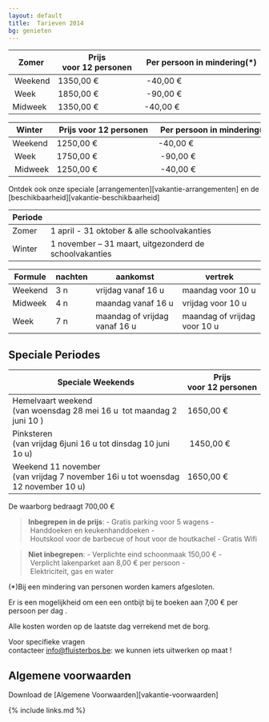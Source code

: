 ```yaml
---
layout: default
title:  Tarieven 2014
bg: genieten
---
```


|  Zomer  | Prijs voor 12 personen | Per persoon in mindering(*)
|---------|------------------------|----------------------------
| Weekend | 1350,00&nbsp;€  | -40,00&nbsp;€
| Week    | 1850,00&nbsp;€  | -90,00&nbsp;€
| Midweek | 1350,00&nbsp;€  | -40,00&nbsp;€

| Winter  | Prijs voor 12 personen | Per persoon in mindering(*)
|---------|------------------------|----------------------------
| Weekend | 1250,00&nbsp;€  | -40,00&nbsp;€
| Week    | 1750,00&nbsp;€  | -90,00&nbsp;€
| Midweek | 1250,00&nbsp;€  | -40,00&nbsp;€

Ontdek ook onze speciale [arrangementen][vakantie-arrangementen] en de [beschikbaarheid][vakantie-beschikbaarheid]

|Periode ||
|------- |-------------
|Zomer   |  1 april - 31 oktober  & alle schoolvakanties            
|Winter  |  1 november – 31 maart, uitgezonderd de schoolvakanties 

|Formule | nachten | aankomst                                | vertrek
|--------|---------|-----------------------------------------|-----------------------------------
|Weekend | 3 n     | vrijdag vanaf&nbsp;16&nbsp;u            | maandag voor&nbsp;10&nbsp;u
|Midweek | 4 n     | maandag vanaf&nbsp;16&nbsp;u            | vrijdag voor&nbsp;10&nbsp;u
|Week    | 7 n     | maandag of vrijdag vanaf&nbsp;16&nbsp;u | maandag of vrijdag voor&nbsp;10&nbsp;u


## Speciale Periodes

| Speciale Weekends         | Prijs voor 12 personen | Per persoon in mindering(*)
|---------------------------|-----------------------------------------|-----------------------------------
| Hemelvaart weekend (van woensdag 28 mei 16&nbsp;u  tot maandag 2 juni 10&nbsp;)            | 1650,00&nbsp;€ | -45,00&nbsp;€ 
| Pinksteren (van vrijdag 6juni 16&nbsp;u tot dinsdag 10 juni 1o&nbsp;u)                     | 1450,00&nbsp;€ | -42,00&nbsp;€    
| Weekend 11 november (van vrijdag 7 november 16i&nbsp;u tot woensdag 12 november 10&nbsp;u) | 1650,00&nbsp;€ | -45,00&nbsp;€   

De waarborg bedraagt 700,00&nbsp;€

> **Inbegrepen in de prijs**: - Gratis parking voor 5 wagens - Handdoeken en keukenhanddoeken - Houtskool voor de barbecue of hout voor de houtkachel - Gratis Wifi

> **Niet inbegrepen**: - Verplichte eind schoonmaak 150,00&nbsp;€ - Verplicht lakenparket aan 8,00&nbsp;€ per persoon - Elektriciteit, gas en water

(*)Bij een mindering van personen worden kamers afgesloten.

Er is een mogelijkheid om een een ontbijt bij te boeken aan 7,00&nbsp;€ per persoon per dag .

Alle kosten worden op de laatste dag verrekend met de borg.

Voor specifieke vragen contacteer info@fluisterbos.be: we kunnen iets uitwerken op maat !

## Algemene voorwaarden
Download de [Algemene Voorwaarden][vakantie-voorwaarden]

{% include links.md %}
